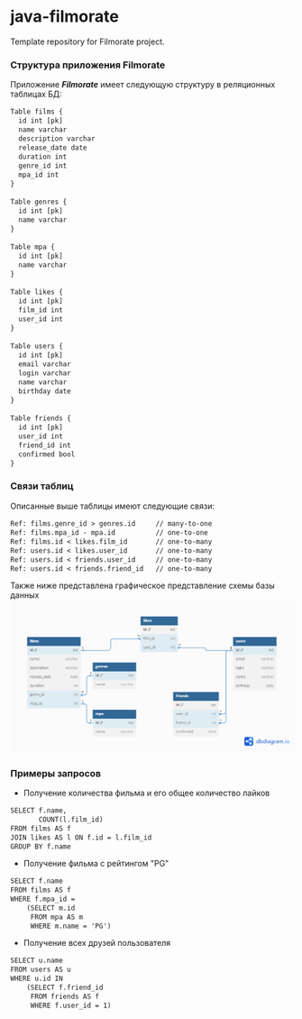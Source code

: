 # java-filmorate
Template repository for Filmorate project.

### Структура приложения Filmorate
Приложение ***Filmorate*** имеет следующую структуру в реляционных таблицах БД:
```
Table films {
  id int [pk]
  name varchar
  description varchar
  release_date date
  duration int
  genre_id int
  mpa_id int
}

Table genres {
  id int [pk]
  name varchar
}

Table mpa {
  id int [pk]
  name varchar
}

Table likes {
  id int [pk]
  film_id int
  user_id int
}

Table users {
  id int [pk]
  email varchar
  login varchar
  name varchar
  birthday date
}

Table friends {
  id int [pk]
  user_id int
  friend_id int
  confirmed bool
}
```

### Связи таблиц
Описанные выше таблицы имеют следующие связи:
```
Ref: films.genre_id > genres.id     // many-to-one
Ref: films.mpa_id - mpa.id          // one-to-one
Ref: films.id < likes.film_id       // one-to-many
Ref: users.id < likes.user_id       // one-to-many
Ref: users.id < friends.user_id     // one-to-many
Ref: users.id < friends.friend_id   // one-to-many
```

Также ниже представлена графическое представление схемы базы данных
<picture>
  <source media="(prefers-color-scheme: dark)" srcset="https://raw.githubusercontent.com/SmirnovSA1/java-filmorate/main/src/main/resources/ER_Diagram_Filmorate.png">
  <source media="(prefers-color-scheme: light)" srcset="https://raw.githubusercontent.com/SmirnovSA1/java-filmorate/main/src/main/resources/ER_Diagram_Filmorate.png">
  <img alt="ER Diagram Filmorate" src="https://raw.githubusercontent.com/SmirnovSA1/java-filmorate/main/src/main/resources/ER_Diagram_Filmorate.png">
</picture>

### Примеры запросов
* Получение количества фильма и его общее количество лайков
```
SELECT f.name,
       COUNT(l.film_id)
FROM films AS f
JOIN likes AS l ON f.id = l.film_id
GROUP BY f.name
```

* Получение фильма с рейтингом "PG"
```
SELECT f.name
FROM films AS f
WHERE f.mpa_id =
    (SELECT m.id
     FROM mpa AS m
     WHERE m.name = 'PG')
```

* Получение всех друзей пользователя
```
SELECT u.name
FROM users AS u
WHERE u.id IN
    (SELECT f.friend_id
     FROM friends AS f
     WHERE f.user_id = 1)
```
